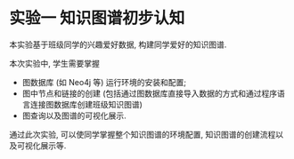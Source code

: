 # 实验一 知识图谱初步认知

本实验基于班级同学的兴趣爱好数据, 构建同学爱好的知识图谱. 

本次实验中, 学生需要掌握

- 图数据库 (如 Neo4j 等) 运行环境的安装和配置;
- 图中节点和链接的创建 (包括通过图数据库直接导入数据的方式和通过程序语言连接图数据库创建班级知识图谱)
- 图查询以及图谱的可视化展示.

通过此次实验, 可以使同学掌握整个知识图谱的环境配置, 知识图谱的创建流程以及可视化展示等. 


